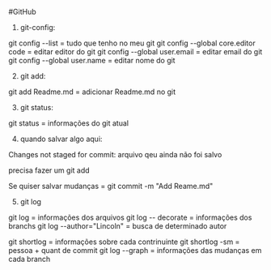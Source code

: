 #GitHub

1) git-config:


git config --list = tudo que tenho no meu git
git config --global core.editor code = editar editor do git
git config --global user.email = editar email do git 
git config --global user.name = editar nome do git

2) git add:

git add Readme.md = adicionar Readme.md no git


3) git status:

git status = informações do git atual

4) quando salvar algo aqui:

Changes not staged for commit:
arquivo qeu ainda não foi salvo

precisa fazer um git add 

Se quiser salvar mudanças = git commit -m "Add Reame.md"

5) git log

git log = informações dos arquivos
git log -- decorate = informações dos branchs
git log --author="Lincoln" = busca de determinado autor

git shortlog = informações sobre cada contrinuinte
git shortlog -sm = pessoa + quant de commit
git log --graph = informações das mudanças em cada branch

